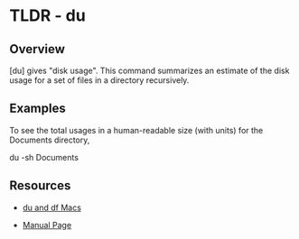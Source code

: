 TLDR - du
============

Overview
--------

[du] gives "disk usage". This command summarizes an estimate of the disk usage for a set of files in a directory recursively.

Examples
--------

To see the total usages in a human-readable size (with units) for the Documents directory,

du -sh Documents

Resources
---------

- [du and df Macs](http://osxdaily.com/2007/03/20/command-line-disk-usage-utilities-df-and-du/)

[git]: https://osxdaily.com

- [Manual Page](https://http://man7.org/linux/man-pages/man1/du.1.html)

[git]: https://man7.org
